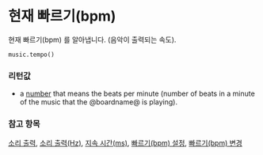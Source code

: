 # 현재 빠르기(bpm)

현재 빠르기(bpm) 를 알아냅니다. (음악이 출력되는 속도).

```sig
music.tempo()
```

### 리턴값

* a [number](/reference/types/number) that means the beats per minute (number of beats in a minute of the music that the @boardname@ is playing).

### 참고 항목

[소리 출력](/reference/music/play-tone), [소리 출력(Hz)](/reference/music/ring-tone), [지속 시간(ms)](/reference/music/rest), [빠르기(bpm) 설정](/reference/music/set-tempo), [빠르기(bpm) 변경](/reference/music/change-tempo-by)